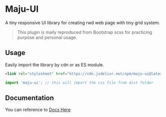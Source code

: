 # Maju-UI

A tiny responsive UI library for creating rwd web page with tiny grid system.

> This plugin is maily reproduced from Bootstrap scss for practicing purpose and personal usage.


## Usage

Easily import the library by cdn or as ES module.

```html
<link rel="stylesheet" href="https://cdn.jsdelivr.net/npm/maju-ui@latest/dist/css/maju.min.css" />
```

```js
import 'maju-ui'; // this will import the css file from dist folder
```

## Documentation

You can reference to [Docs Here](https://johnnywang1994.github.io/maju-ui)

